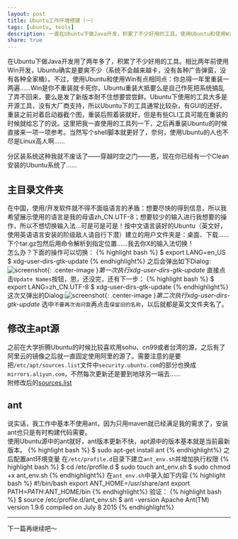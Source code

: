 ```yaml
---
layout: post
title: Ubuntu工作环境搭建（一）
tags: [ubuntu, tools]
description: 一直在Ubuntu下做Java开发，积累了不少好用的工具。使用Ubuntu和使用Win有点相同点：你总得一年里重装一两遍……Ubuntu下工具通常还是比较杂的，有GUI的还好，通常都能记住，有些CLI工具可能在重装的时候就给忘了的说，这里把我一直使用的工具列一下，之后再重装Ubuntu的时候直接来一项一项参考。当然写个shell脚本就更好了，奈何，使用Ubuntu的人也不尽是Linux高人啊……
share: true
---
```

在Ubuntu下做Java开发用了两年多了，积累了不少好用的工具。相比两年前使用Win开发，Ubuntu确实是要爽不少（系统不会越来越卡，没有各种广告弹窗，没有各种全家桶）。不过，使用Ubuntu和使用Win有点相同点：你总得一年里重装一两遍……Win是你不重装就卡死你，Ubuntu重装大抵要么是自己作死把系统搞乱了弄不回来，要么是发了新版本耐不住想要尝尝鲜。Ubuntu下使用的工具大多是开源工具，没有大厂商支持，所以Ubuntu下的工具通常比较杂，有GUI的还好，重装之前对着启动器截个图，重装后照着装就好，但是有些CLI工具可能在重装的时候就给忘了的说。这里把我一直使用的工具列一下，之后再重装Ubuntu的时候直接来一项一项参考。当然写个shell脚本就更好了，奈何，使用Ubuntu的人也不尽是Linux高人啊……

分区装系统这种我就不废话了——穿越时空之门——恩，现在你已经有一个Clean安装的Ubuntu系统了……

## 主目录文件夹

在中国，使用/开发软件就不得不面临语言的矛盾：想要尽快的得到信息，所以我希望展示使用的语言是我的母语zh_CN.UTF-8；想要较少的输入进行我想要的操作，所以不想切换输入法...可是可是可是！按中文语言装好的Ubuntu（英文好，使用英语语言安装的阶级敌人请自行下潜）建立的用户文件夹是：桌面、下载……下个tar.gz包然后用命令解析到指定位置……我去你X的输入法切换！  
怎么办？下面的操作可以切换：
{% highlight bash %}
$ export LANG=en_US
$ xdg-user-dirs-gtk-update
{% endhighlight%}
之后会弹出如下Dialog:![screenshot]({{site.baseurl}}/images/2016/01/ubuntu-dev-environment-installation-01/xdg-user-dirs-gtk-update-1.png){: .center-image }*第一次执行xdg-user-dirs-gtk-update*
直接点击`Update Names`按钮，恩，还没完，还有下一步：
{% highlight bash %}
$ export LANG=zh_CN.UTF-8
$ xdg-user-dirs-gtk-update
{% endhighlight%}
这次又弹出的Dialog:![screenshot]({{site.baseurl}}/images/2016/01/ubuntu-dev-environment-installation-01/xdg-user-dirs-gtk-update-2.png){: .center-image }*第二次执行xdg-user-dirs-gtk-update*
选中`不要再次询问我`再点击`保留旧的名称`，以后就都是英文文件夹名了。

## 修改主apt源

之前在大学折腾Ubuntu的时候比较喜欢用sohu、cn99或者台湾的源，之后有了阿里云的镜像之后就一直固定使用阿里的源了。需要注意的是要把`/etc/apt/sources.list`文件中`security.ubuntu.com`的部分也换成`mirrors.aliyun.com`，不然每次更新还是要到地球另一端去……  
附修改后的[sources.list]({{site.baseurl}}/attach/2016/01/ubuntu-dev-environment-installation-01/sources.list)

## ant
说实话，我工作中基本不使用ant，因为只用maven就已经满足我的需求了，安装ant也只是有时构建代码需要。  
使用Ubuntu源中的ant就好，ant版本更新不快，apt源中的版本基本就是当前最新版本。
{% highlight bash %}
$ sudo apt-get install ant
{% endhighlight%}
之后配置ant环境变量
在`/etc/profile.d`目录下建立`ant_env.sh`并增加执行权限
{% highlight bash %}
$ cd /etc/profile.d
$ sudo touch ant_env.sh
$ sudo chmod +x ant_env.sh
{% endhighlight%}
在`ant_env.sh`中录入如下内容
{% highlight bash %}
#!/bin/bash
export ANT_HOME=/usr/share/ant
export PATH=$PATH:$ANT_HOME/bin
{% endhighlight%}
验证：
{% highlight bash %}
$ source /etc/profile.d/ant_env.sh
$ ant -version
Apache Ant(TM) version 1.9.6 compiled on July 8 2015
{% endhighlight%}

---------
下一篇再继续吧～
